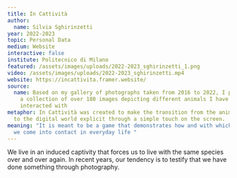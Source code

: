 ```yaml
---
title: In Cattività
author:
  name: Silvia Sghirinzetti
year: 2022-2023
topic: Personal Data
medium: Website
interactive: false
institute: Politecnico di Milano
featured: /assets/images/uploads/2022-2023_sghirinzetti_1.png
video: /assets/images/uploads/2022-2023_sghirinzetti.mp4
website: https://incattivita.framer.website/
source:
  name: Based on my gallery of photographs taken from 2016 to 2022, I put together
    a collection of over 180 images depicting different animals I have seen or
    interacted with
metaphor: In Cattività was created to make the transition from the animal world
  to the digital world explicit through a simple touch on the screen.
meaning: "It is meant to be a game that demonstrates how and with which animals
  we come into contact in everyday life "
---
```

We live in an induced captivity that forces us to live with the same species over and over again. In recent years, our tendency is to testify that we have done something through photography.